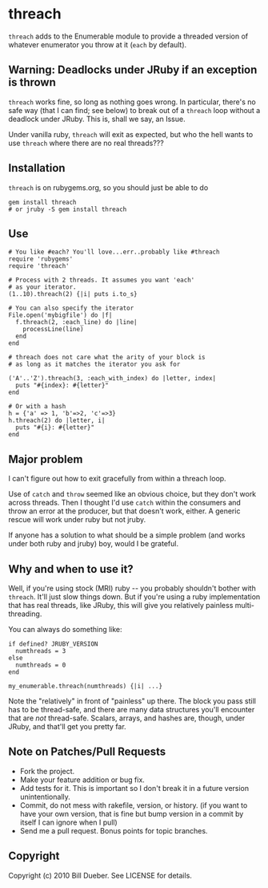 # threach

`threach` adds to the Enumerable module to provide a threaded
version of whatever enumerator you throw at it (`each` by default).

## Warning: Deadlocks under JRuby if an exception is thrown

`threach` works fine, so long as nothing goes wrong. In particular, there's no safe way (that I can find; see below) to break out of a `threach` loop without a deadlock under JRuby. This is, shall we say, an Issue. 

Under vanilla ruby, `threach` will exit as expected, but who the hell wants to 
use `threach` where there are no real threads???

## Installation

`threach` is on rubygems.org, so you should just be able to do

    gem install threach
    # or jruby -S gem install threach

## Use

    # You like #each? You'll love...err..probably like #threach
    require 'rubygems'
    require 'threach'
    
    # Process with 2 threads. It assumes you want 'each'
    # as your iterator.
    (1..10).threach(2) {|i| puts i.to_s}  

    # You can also specify the iterator
    File.open('mybigfile') do |f|
      f.threach(2, :each_line) do |line|
        processLine(line)
      end
    end

    # threach does not care what the arity of your block is
    # as long as it matches the iterator you ask for

    ('A'..'Z').threach(3, :each_with_index) do |letter, index|
      puts "#{index}: #{letter}"
    end

    # Or with a hash
    h = {'a' => 1, 'b'=>2, 'c'=>3}
    h.threach(2) do |letter, i|
      puts "#{i}: #{letter}"
    end

## Major problem

I can't figure out how to exit gracefully from within a threach loop. 

Use of `catch` and `throw` seemed like an obvious choice, but they don't work across threads. Then I thought I'd use `catch` within the consumers and throw an error at the producer, but that doesn't work, either. A generic rescue will work under ruby but not jruby. 

If anyone has a solution to what should be a simple problem (and works under both ruby and jruby) boy, would I be grateful.

## Why and when to use it?

Well, if you're using stock (MRI) ruby -- you probably shouldn't bother with `threach`. It'll just slow things down. But if you're using a ruby implementation that has real threads, like JRuby, this will give you relatively painless multi-threading.

You can always do something like:

    if defined? JRUBY_VERSION
      numthreads = 3
    else
      numthreads = 0
    end

    my_enumerable.threach(numthreads) {|i| ...}

Note the "relatively" in front of "painless" up there. The block you pass still has to be thread-safe, and there are many data structures you'll encounter that are *not* thread-safe. Scalars, arrays, and hashes are, though, under JRuby, and that'll get you pretty far.



## Note on Patches/Pull Requests
 
* Fork the project.
* Make your feature addition or bug fix.
* Add tests for it. This is important so I don't break it in a
  future version unintentionally.
* Commit, do not mess with rakefile, version, or history.
  (if you want to have your own version, that is fine but bump version in a commit by itself I can ignore when I pull)
* Send me a pull request. Bonus points for topic branches.

## Copyright

Copyright (c) 2010 Bill Dueber. See LICENSE for details.
